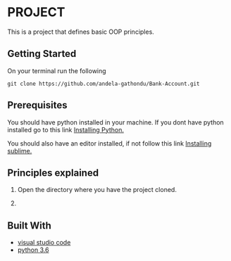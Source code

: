 # PROJECT

This is a project that defines basic OOP principles.

## Getting Started

On your terminal run the following

`git clone https://github.com/andela-gathondu/Bank-Account.git`

## Prerequisites

You should have python installed in your machine.
If you dont have python installed go to this link
    [Installing Python.](https://tutorial.djangogirls.org/en/python_installation/)

You should also have an editor installed, if not follow this link
[Installing sublime.](https://www.sublimetext.com/3)

## Principles explained

1. Open the directory where you have the project cloned.

2. 


## Built With

* [visual studio code](https://code.visualstudio.com/)
* [python 3.6](https://www.python.org/downloads/)